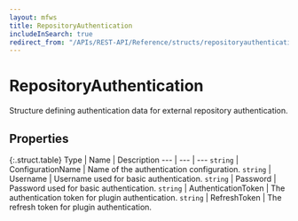 ```yaml
---
layout: mfws
title: RepositoryAuthentication
includeInSearch: true
redirect_from: "/APIs/REST-API/Reference/structs/repositoryauthentication.html"
---
```


# RepositoryAuthentication

Structure defining authentication data for external repository authentication.

## Properties

{:.struct.table}
Type | Name | Description
--- | --- | ---
`string` | ConfigurationName | Name of the authentication configuration.
`string` | Username | Username used for basic authentication.
`string` | Password | Password used for basic authentication.
`string` | AuthenticationToken | The authentication token for plugin authentication.
`string` | RefreshToken | The refresh token for plugin authentication.